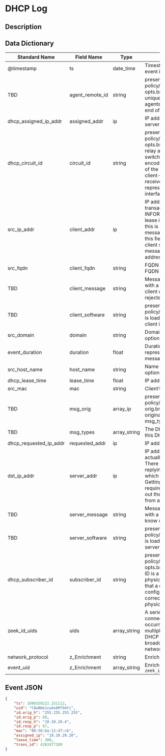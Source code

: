 # DHCP Log

## Description

## Data Dictionary

|	        Standard Name       	|            Field Name             |       	    Type            	|   	    Description          	|	     Sample Value           	|
|	-------------------------------	|	-------------------------------	|	-------------------------------	|	-------------------------------	|	-------------------------------	|
| @timestamp             | ts              | date_time    | Timestamp of the beginning of the event in epoch format                                                                                                                                                                                                                                                            | `1300475167.096535`                                                                                                   |
| TBD                    | agent_remote_id | string       | present if policy/protocols/dhcp/sub-opts.bro is loaded A globally unique identifier added by relay agents to identify the remote host end of the circuit."                                                                                                                                                        |                                                                                                                       |
| dhcp_assigned_ip_addr  | assigned_addr   | ip           | IP address assigned by the DHCP server.                                                                                                                                                                                                                                                                            | `10.3.3.3`                                                                                                            |
| dhcp_circuit_id        | circuit_id      | string       | present if policy/protocols/dhcp/sub-opts.bro is loaded Added by DHCP relay agents which terminate switched or permanent circuits. It encodes an agent-local identifier of the circuit from which a DHCP client-to-server packet was received. Typically it should represent a router or switch interface number." |                                                                                                                       |
| src_ip_addr            | client_addr     | ip           | IP address of the client. If a transaction is only a client sending INFORM messages then there is no lease information exchanged so this is helpful to know who sent the messages. Getting an address in this field does require that the client sources at least one DHCP message using a non-broadcast address.  | `10.1.1.1`                                                                                                            |
| src_fqdn               | client_fqdn     | string       | FQDN given by client in Client FQDN option 81.                                                                                                                                                                                                                                                                     | `somegreat-hostname.somedomain.local`                                                                                 |
| TBD                    | client_message  | string       | Message typically accompanied with a DHCP_DECLINE so the client can tell the server why it rejected an address.                                                                                                                                                                                                    |                                                                                                                       |
| TBD                    | client_software | string       | present if policy/protocols/dhcp/software.bro is loaded Software reported by the client in the vendor_class option."                                                                                                                                                                                               | `Cisco Systems, Inc. IP Phone CP-8945`                                                                                |
| src_domain             | domain          | string       | Domain given by the server in option 15.                                                                                                                                                                                                                                                                           | `somedomain.local`                                                                                                    |
| event_duration         | duration        | float        | Duration of the DHCP "session" representing the time from the first message to the last.                                                                                                                                                                                                                           |                                                                                                                       |
| src_host_name          | host_name       | string       | Name given by client in Hostname option 12.                                                                                                                                                                                                                                                                        | `somegreat-hostname`                                                                                                  |
| dhcp_lease_time        | lease_time      | float        | IP address lease interval.                                                                                                                                                                                                                                                                                         | `6`                                                                                                                   |
| src_mac                | mac             | string       | Client’s hardware address.                                                                                                                                                                                                                                                                                         | `aa:bb:cc:dd:ee:ff`                                                                                                   |
| TBD                    | msg_orig        | array_ip     | present if policy/protocols/dhcp/msg-orig.bro is loaded The address that originated each message from the msg_types field."                                                                                                                                                                                        | `[ "0.0.0.0", "0.0.0.0", "0.0.0.0", "0.0.0.0", "192.168.254.1", "192.168.254.1", "192.168.254.1", "192.168.254.1"  ]` |
| TBD                    | msg_types       | array_string | The DHCP message types seen by this DHCP transaction                                                                                                                                                                                                                                                               | `INFORM`                                                                                                              |
| dhcp_requested_ip_addr | requested_addr  | ip           | IP address requested by the client.                                                                                                                                                                                                                                                                                | `1.1.1.1`                                                                                                             |
| dst_ip_addr            | server_addr     | ip           | IP address of the server involved in actually handing out the lease. There could be other servers replying with OFFER messages which won’t be represented here. Getting an address in this field also requires that the server handing out the lease also sources packets from a non-broadcast IP address          | `10.2.2.2`                                                                                                            |
| TBD                    | server_message  | string       | Message typically accompanied with a DHCP_NAK to let the client know why it rejected the request.                                                                                                                                                                                                                  | `requested address is incorrect`                                                                                      |
| TBD                    | server_software | string       | present if policy/protocols/dhcp/software.bro is loaded Software reported by the server in the vendor_class option."                                                                                                                                                                                               | `PXEClient`                                                                                                           |
| dhcp_subscriber_id     | subscriber_id   | string       | present if policy/protocols/dhcp/sub-opts.bro is loaded The subscriber ID is a value independent of the physical network configuration so that a customer’s DHCP configuration can be given to them correctly no matter where they are physically connected."                                                      |                                                                                                                       |
| zeek_id_uids           | uids            | array_string | A series of unique identifiers of the connections over which DHCP is occurring. This behavior with multiple connections is unique to DHCP because of the way it uses broadcast packets on local networks.                                                                                                          | ``                                                                                                                    |
| network_protocol       | z_Enrichment    | string       | Enrichment implied udp.                                                                                                                                                                                                                                                                                            | `udp`                                                                                                                 |
| event_uid              | z_Enrichment    | array_string | Enrichment copied form `zeek_id_uids`                                                                                                                                                                                                                                                                              | ``                                                                                                                    |

## Event JSON

```json
{
    "ts": 1096559222.251112,
    "uid": "C8wBHe1cw4x6Mf94Yj",
    "id.orig_h": "255.255.255.255",
    "id.orig_p": 68,
    "id.resp_h": "10.20.20.4",
    "id.resp_p": 67,
    "mac": "00:50:ba:12:47:cb",
    "assigned_ip": "10.20.20.20",
    "lease_time": 300,
    "trans_id": 4261977109
}
```